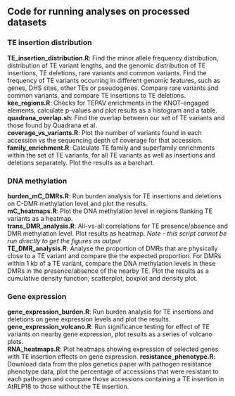 ## Code for running analyses on processed datasets

### TE insertion distribution  
**TE_insertion_distribution.R**: Find the minor allele frequency distribution, distribution of TE variant lengths, and the genomic distribution of TE insertions, TE deletions, rare variants and common variants. Find the frequency of TE variants occurring in different genomic features, such as genes, DHS sites, other TEs or pseudogenes. Compare rare variants and common variants, and compare TE insertions to TE deletions.  
**kee_regions.R**: Checks for TEPAV enrichments in the KNOT-engaged elements, calculate p-values and plot results as a histogram and a table.  
**quadrana_overlap.sh**: Find the overlap between our set of TE variants and those found by Quadrana et al.  
**coverage_vs_variants.R**: Plot the number of variants found in each accession vs the sequencing depth of coverage for that accession.  
**family_enrichment.R**: Calculate TE family and superfamily enrichments within the set of TE variants, for all TE variants as well as insertions and deletions separately. Plot the results as a barchart.  

### DNA methylation    
**burden_mC_DMRs.R**: Run burden analysis for TE insertions and deletions on C-DMR methylation level and plot the results.  
**mC_heatmaps.R**: Plot the DNA methylation level in regions flanking TE variants as a heatmap.  
**trans_DMR_analysis.R**: All-vs-all correlations for TE presence/absence and DMR methylation level. Plot results as heatmap.  *Note - this script cannot be run directly to get the figures as output*  
**TE_DMR_analysis.R**: Analyse the proportion of DMRs that are physically close to a TE variant and compare the the expected proportion. For DMRs within 1 kb of a TE variant, compare the DNA methylation levels in these DMRs in the presence/absence of the nearby TE. Plot the results as a cumulative density function, scatterplot, boxplot and density plot.  

### Gene expression  
**gene_expression_burden.R**: Run burden analysis for TE insertions and deletions on gene expression levels and plot the results.  
**gene_expression_volcano.R**: Run significance testing for effect of TE variants on nearby gene expression, plot results as a series of volcano plots.  
**RNA_heatmaps.R**: Plot heatmaps showing expression of selected genes with TE insertion effects on gene expression.
**resistance_phenotype.R**:  Download data from the plos genetics paper with pathogen resistance phenotype data, plot the percentage of accessions that were resistant to each pathogen and compare those accessions containing a TE insertion in AtRLP18 to those without the TE insertion.  